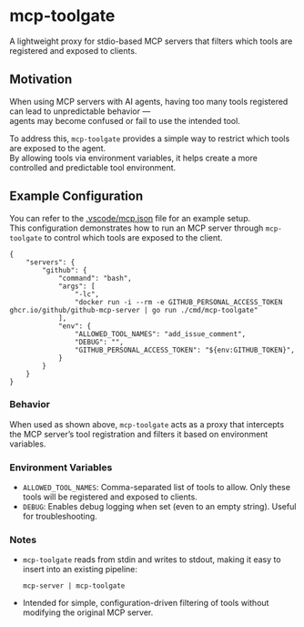 # mcp-toolgate
A lightweight proxy for stdio-based MCP servers that filters which tools are registered and exposed to clients.

## Motivation

When using MCP servers with AI agents, having too many tools registered can lead to unpredictable behavior —  
agents may become confused or fail to use the intended tool.  

To address this, `mcp-toolgate` provides a simple way to restrict which tools are exposed to the agent.  
By allowing tools via environment variables, it helps create a more controlled and predictable tool environment.


## Example Configuration

You can refer to the [.vscode/mcp.json](.vscode/mcp.json) file for an example setup.  
This configuration demonstrates how to run an MCP server through `mcp-toolgate` to control which tools are exposed to the client.


```jsonc
{
    "servers": {
        "github": {
            "command": "bash",
            "args": [
                "-lc",
                "docker run -i --rm -e GITHUB_PERSONAL_ACCESS_TOKEN ghcr.io/github/github-mcp-server | go run ./cmd/mcp-toolgate"
            ],
            "env": {
                "ALLOWED_TOOL_NAMES": "add_issue_comment",
                "DEBUG": "",
                "GITHUB_PERSONAL_ACCESS_TOKEN": "${env:GITHUB_TOKEN}",
            }
        }
    }
}
```

### Behavior

When used as shown above, `mcp-toolgate` acts as a proxy that intercepts the MCP server’s tool registration and filters it based on environment variables.

### Environment Variables
- `ALLOWED_TOOL_NAMES`: Comma-separated list of tools to allow. Only these tools will be registered and exposed to clients.
- `DEBUG`: Enables debug logging when set (even to an empty string). Useful for troubleshooting.

### Notes

- `mcp-toolgate` reads from stdin and writes to stdout, making it easy to insert into an existing pipeline:
    ```
    mcp-server | mcp-toolgate
    ```
- Intended for simple, configuration-driven filtering of tools without modifying the original MCP server.
